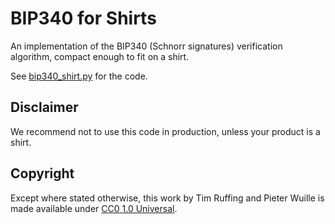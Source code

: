 # BIP340 for Shirts

An implementation of the BIP340 (Schnorr signatures) verification algorithm,
compact enough to fit on a shirt.

See [bip340_shirt.py](bip340_shirt.py) for the code.

## Disclaimer
We recommend not to use this code in production, unless your product is a shirt.

## Copyright
Except where stated otherwise, this work by Tim Ruffing and Pieter Wuille is
made available under [CC0 1.0 Universal](COPYING.txt).
